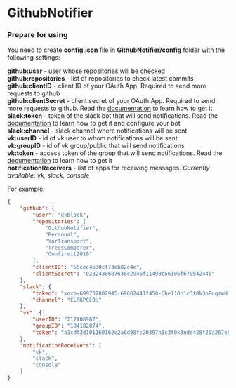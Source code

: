 # GithubNotifier

### Prepare for using
You need to create **config.json** file in **GithubNotifier/config** folder with the following settings:

**github:user** - user whose repositories will be checked  
**github:repositories** - list of repositories to check latest commits  
**github:clientID** - client ID of your OAuth App. Required to send more requests to github  
**github:clientSecret** - client secret of your OAuth App. Required to send more requests to github. Read the [documentation](https://developer.github.com/apps/building-oauth-apps/) to learn how to get it  
**slack:token** - token of the slack bot that will send notifications. Read the [documentation](https://api.slack.com/bot-users) to learn how to get it and configure your bot  
**slack:channel** - slack сhannel where notifications will be sent    
**vk:userID** - id of vk user to whom notifications will be sent  
**vk:groupID** - id of vk group/public that will send notifications  
**vk:token** - access token of the group that will send notifications. Read the [documentation](https://vk.com/dev/bots_docs) to learn how to get it  
**notificationReceivers** - list of apps for receiving messages. *Currently available: vk, slack, console*

For example:
```json
{
    "github": {
        "user": "dkblock",
        "repositories": [
            "GithubNotifier", 
            "Personal",
            "YarTransport",
            "TreesComparer",
            "Confirmit2019"
        ],
        "clientID": "55cec4b38cf73eb82c4e",
        "clientSecret": "0282438687638c2946f11498c56106f670542445"
    },
    "slack": {
        "token": "xoxb-699737002945-696024412450-6he11On1c3t8k3nRuqzwHfQXF8H4Xgx",
        "channel": "CLRKPCL0U"
    },
    "vk": {
        "userID": "217408987",
        "groupID": "184182874",
        "token": "a1cdf3d101160162e2a6d98fc20397n1c3t0k3nde428f20a267e80e70f4b1818aaa8800555e555713546ba562"
    },
    "notificationReceivers": [
        "vk",
        "slack",
        "console"
    ]
}
```




